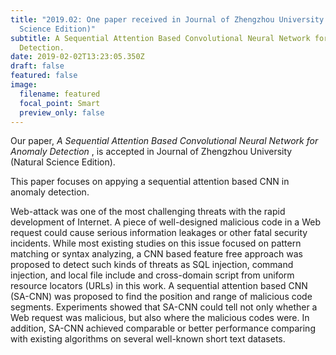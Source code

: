 ```yaml
---
title: "2019.02: One paper received in Journal of Zhengzhou University (Natural
  Science Edition)"
subtitle: A Sequential Attention Based Convolutional Neural Network for Anomaly
  Detection.
date: 2019-02-02T13:23:05.350Z
draft: false
featured: false
image:
  filename: featured
  focal_point: Smart
  preview_only: false
---
```

Our paper, *A Sequential Attention Based Convolutional Neural Network for Anomaly Detection* , is accepted in Journal of Zhengzhou University (Natural Science Edition).

This paper focuses on appying a sequential attention based CNN in anomaly detection.

Web-attack was one of the most challenging threats with the rapid development of Internet. A piece of well-designed malicious code in a Web request could cause serious information leakages or other fatal security incidents. While most existing studies on this issue focused on pattern matching or syntax analyzing, a CNN based feature free approach was proposed to detect such kinds of threats as SQL injection, command injection, and local file include and cross-domain script from uniform resource locators (URLs) in this work. A sequential attention based CNN (SA-CNN) was proposed to find the position and range of malicious code segments. Experiments showed that SA-CNN could tell not only whether a Web request was malicious, but also where the malicious codes were. In addition, SA-CNN achieved comparable or better performance comparing with existing algorithms on several well-known short text datasets.